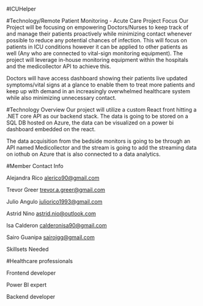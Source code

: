 #ICUHelper

#Technology/Remote Patient Monitoring - Acute Care
Project Focus
Our Project will be focusing on empowering Doctors/Nurses to keep track of and manage their patients proactively while minimizing contact whenever possible to reduce any potential chances of infection. This will focus on patients in ICU conditions however it can be applied to other patients as well (Any who are connected to vital-sign monitoring equipment). The project will leverage in-house monitoring equipment within the hospitals and the medicollector API to achieve this.
 
Doctors will have access dashboard showing their patients live updated symptoms/vital signs at a glance to enable them to treat more patients and keep up with demand in an increasingly overwhelmed healthcare system while also minimizing unnecessary contact. 
 
#Technology Overview
Our project will utilize a custom React front hitting a .NET core API as our backend stack. The data is going to be stored on a SQL DB hosted on Azure, the data can be visualized on a power bi dashboard embedded on the react.
 
The data acquisition from the bedside monitors is going to be through an API named Medicollector and the stream is going to add the streaming data on iothub on Azure that is also connected to a data analytics. 
 
#Member Contact Info
 
Alejandra Rico  alerico90@gmail.com
 
Trevor Greer trevor.a.greer@gmail.com
 
Julio Angulo juliorico1993@gmail.com
 
Astrid Nino astrid.nio@outlook.com
 
Isa Calderon calderonisa90@gmail.com
 
Sairo Guanipa sairojgg@gmail.com
 
Skillsets Needed

  
 
#Healthcare professionals 
 
Frontend developer
 
Power BI expert
 
Backend developer
 

